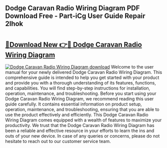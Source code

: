 ## Dodge Caravan Radio Wiring Diagram PDF Download Free - Part-iCg User Guide Repair 2lhok

# <h2><a href="http://dftbnp.blite.top/?on=Dodge+Caravan+Radio+Wiring+Diagram">🔗Download New 👉🔴 Dodge Caravan Radio Wiring Diagram</a></h2>

[![Dodge Caravan Radio Wiring Diagram download](https://i.imgur.com/lujVjoI.png)](http://dftbnp.blite.top/?on=Dodge+Caravan+Radio+Wiring+Diagram)
Welcome to the user manual for your newly delivered Dodge Caravan Radio Wiring Diagram. This comprehensive guide is intended to help you get started with your product and provide you with a thorough understanding of its features, functions, and capabilities. You will find step-by-step instructions for installation, operation, maintenance, and troubleshooting. Before you start using your Dodge Caravan Radio Wiring Diagram, we recommend reading this user guide carefully. It contains essential information on product setup, operation, maintenance, and troubleshooting, ensuring that you are able to use the product effectively and efficiently. This Dodge Caravan Radio Wiring Diagram comes equipped with a wealth of features to maximize your productivity. We trust that the Dodge Caravan Radio Wiring Diagram has been a reliable and effective resource in your efforts to learn the ins and outs of your new device. In case of any queries or concerns, please do not hesitate to reach out to our customer service team.

